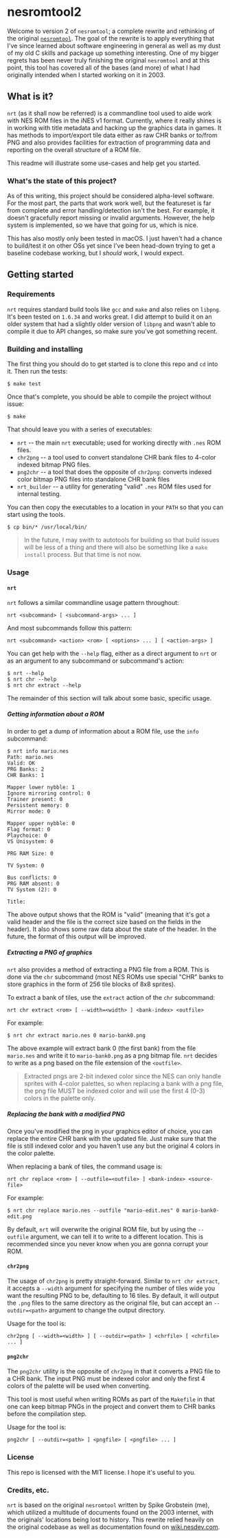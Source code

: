 # nesromtool2

Welcome to version 2 of `nesromtool`; a complete rewrite and rethinking of the original
[`nesromtool`](https://github.com/sadistech/nesromtool). The goal of the rewrite is to apply everything that
I've since learned about software engineering in general as well as my dust of my old C skills and package up
something interesting. One of my bigger regrets has been never truly finishing the original `nesromtool` and
at this point, this tool has covered all of the bases (and more) of what I had originally intended when I
started working on it in 2003.

## What is it?

`nrt` (as it shall now be referred) is a commandline tool used to aide work with NES ROM files in the iNES v1
format. Currently, where it really shines is in working with title metadata and hacking up the graphics data
in games. It has methods to import/export tile data either as raw CHR banks or to/from PNG and also provides
facilities for extraction of programming data and reporting on the overall structure of a ROM file.

This readme will illustrate some use-cases and help get you started.

### What's the state of this project?

As of this writing, this project should be considered alpha-level software. For the most part, the parts that
work work well, but the featureset is far from complete and error handling/detection isn't the best. For
example, it doesn't gracefully report missing or invalid arguments. However, the help system is implemented,
so we have that going for us, which is nice.

This has also mostly only been tested in macOS. I just haven't had a chance to build/test it on other OSs yet
since I've been head-down trying to get a baseline codebase working, but I *should* work, I would expect.

## Getting started

### Requirements

`nrt` requires standard build tools like `gcc` and `make` and also relies on `libpng`. It's been tested on
`1.6.34` and works great. I did attempt to build it on an older system that had a slightly older version of
`libpng` and wasn't able to compile it due to API changes, so make sure you've got something recent.

### Building and installing

The first thing you should do to get started is to clone this repo and `cd` into it. Then run the tests:

    $ make test

Once that's complete, you should be able to compile the project without issue:

    $ make

That should leave you with a series of executables:

 * `nrt` -- the main `nrt` executable; used for working directly with `.nes` ROM files.
 * `chr2png` -- a tool used to convert standalone CHR bank files to 4-color indexed bitmap PNG files.
 * `png2chr` -- a tool that does the opposite of `chr2png`: converts indexed color bitmap PNG files into
     standalone CHR bank files
 * `nrt_builder` -- a utility for generating "valid" `.nes` ROM files used for internal testing.

You can then copy the executables to a location in your `PATH` so that you can start using the tools.

    $ cp bin/* /usr/local/bin/

> In the future, I may swith to autotools for building so that build issues will be less of a thing and there
> will also be something like a `make install` process. But that time is not now.

### Usage

#### `nrt`

`nrt` follows a similar commandline usage pattern throughout:

    nrt <subcommand> [ <subcommand-args> ... ]

And most subcommands follow this pattern:

    nrt <subcommand> <action> <rom> [ <options> ... ] [ <action-args> ]

You can get help with the `--help` flag, either as a direct argument to `nrt` or as an argument to any
subcommand or subcommand's action:

    $ nrt --help
    $ nrt chr --help
    $ nrt chr extract --help

The remainder of this section will talk about some basic, specific usage.

##### Getting information about a ROM

In order to get a dump of information about a ROM file, use the `info` subcommand:

```
$ nrt info mario.nes
Path: mario.nes
Valid: OK
PRG Banks: 2
CHR Banks: 1

Mapper lower nybble: 1
Ignore mirroring control: 0
Trainer present: 0
Persistent memory: 0
Mirror mode: 0

Mapper upper nybble: 0
Flag format: 0
Playchoice: 0
VS Unisystem: 0

PRG RAM Size: 0

TV System: 0

Bus conflicts: 0
PRG RAM absent: 0
TV System (2): 0

Title:
```

The above output shows that the ROM is "valid" (meaning that it's got a valid header and the file is the
correct size based on the fields in the header). It also shows some raw data about the state of the header. In
the future, the format of this output will be improved.

##### Extracting a PNG of graphics

`nrt` also provides a method of extracting a PNG file from a ROM. This is done via the `chr` subcommand (most NES
ROMs use special "CHR" banks to store graphics in the form of 256 tile blocks of 8x8 sprites).

To extract a bank of tiles, use the `extract` action of the `chr` subcommand:

    nrt chr extract <rom> [ --width=<width> ] <bank-index> <outfile>

For example:

    $ nrt chr extract mario.nes 0 mario-bank0.png

The above example will extract bank 0 (the first bank) from the file `mario.nes` and write it to
`mario-bank0.png` as a png bitmap file. `nrt` decides to write as a png
based on the file extension of the `<outfile>`.

> Extracted pngs are 2-bit indexed color since the NES can only handle sprites with 4-color palettes, so when
> replacing a bank with a png file, the png file MUST be indexed color and will use the first 4 (0-3)
> colors in the palette only.

##### Replacing the bank with a modified PNG

Once you've modified the png in your graphics editor of choice, you can replace the entire CHR bank with the
updated file. Just make sure that the file is still indexed color and you haven't use any but the original 4
colors in the color palette.

When replacing a bank of tiles, the command usage is:

    nrt chr replace <rom> [ --outfile=<outfile> ] <bank-index> <source-file>

For example:

    $ nrt chr replace mario.nes --outfile "mario-edit.nes" 0 mario-bank0-edit.png

By default, `nrt` will overwrite the original ROM file, but by using the `--outfile` argument, we can tell it
to write to a different location. This is recommended since you never know when you are gonna corrupt your
ROM.

#### `chr2png`

The usage of `chr2png` is pretty straight-forward. Similar to `nrt chr extract`, it accepts a `--width`
argument for specifying the number of tiles wide you want the resulting PNG to be, defaulting to 16 tiles. By
default, it will output the `.png` files to the same directory as the original file, but can accept an
`--outdir=<path>` argument to change the output directory.

Usage for the tool is:

    chr2png [ --width=<width> ] [ --outdir=<path> ] <chrfile> [ <chrfile> ... ]

#### `png2chr`

The `png2chr` utility is the opposite of `chr2png` in that it converts a PNG file to a CHR bank. The input PNG
must be indexed color and only the first 4 colors of the palette will be used when converting.

This tool is most useful when writing ROMs as part of the `Makefile` in that one can keep bitmap PNGs in the
project and convert them to CHR banks before the compilation step.

Usage for the tool is:

    png2chr [ --outdir=<path> ] <pngfile> [ <pngfile> ... ]

### License

This repo is licensed with the MIT license. I hope it's useful to you.

### Credits, etc.

`nrt` is based on the original `nesromtool` written by Spike Grobstein (me), which utilized a multitude of
documents found on the 2003 internet, with the originals' locations being lost to history. This rewrite relied
heavily on the original codebase as well as documentation found on
[wiki.nesdev.com](https://wiki.nesdev.com/).


